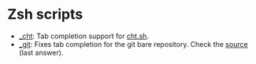 # Zsh scripts
* [_cht](_cht): Tab completion support for [cht.sh](https://github.com/chubin/cheat.sh).
* [_git](_git): Fixes tab completion for the git bare repository. Check the [source](https://unix.stackexchange.com/questions/350797/zsh-git-filename-completion-with-git-dir-work-tree-not-a-git-repo) (last answer).
